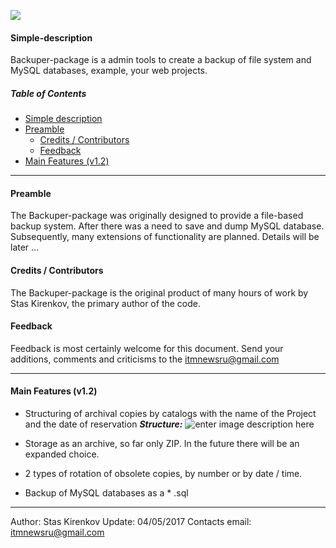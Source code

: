 ![](http://edgarallenmarketing.com/wp-content/uploads/2016/01/Data-Loss-Sticky-Notes.gif)
#### <a name="simple-description"></a> Simple-description
Backuper-package is a admin tools to create a backup of file system and MySQL databases, example, your web projects.

##### Table of Contents
* [Simple description](#simple-description)
* [Preamble](#preamble)
  * [Credits / Contributors](#credits-contributors)
  * [Feedback](#feedback)
* [Main Features (v1.2)](#main-features)

---
#### <a name="preamble"></a> Preamble
The Backuper-package was originally designed to provide a file-based backup system. After there was a need to save and dump MySQL database.
Subsequently, many extensions of functionality are planned.
Details will be later ...


#### <a name="credits-contributors"></a> Credits / Contributors
The Backuper-package is the original product of many hours of work by Stas Kirenkov, the primary author of the code.

#### <a name="feedback"></a> Feedback
Feedback is most certainly welcome for this document. Send your additions, comments and criticisms to the itmnewsru@gmail.com


----------
#### <a name="main-features"></a> Main Features (v1.2)

 - Structuring of archival copies by catalogs with the name of the Project and the date of reservation
***Structure:***
![enter image description here](https://lh3.googleusercontent.com/-tvLbpUaozkU/WO3f8NoCkdI/AAAAAAAAfGo/ioHMjSk0sU884kp-kFLcddEl6pmnsIUfACLcB/s0/Image.png "Image.png")

 - Storage as an archive, so far only ZIP. In the future there will be an expanded choice.
 - 2 types of rotation of obsolete copies, by number or by date / time.
 - Backup of MySQL databases as a * .sql

---
Author: Stas Kirenkov
Update: 04/05/2017
Contacts email: itmnewsru@gmail.com

